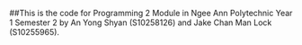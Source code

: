 ##This is the code for Programming 2 Module in Ngee Ann Polytechnic Year 1 Semester 2 by An Yong Shyan (S10258126) and Jake Chan Man Lock (S10255965).